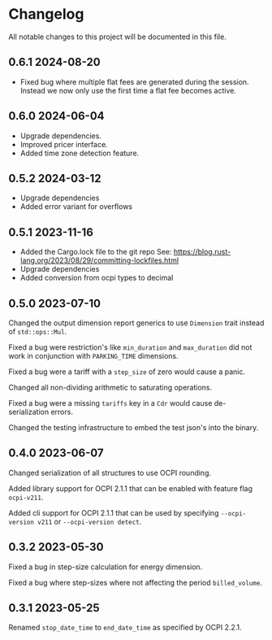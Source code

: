 # Changelog

All notable changes to this project will be documented in this file.

## 0.6.1 2024-08-20

- Fixed bug where multiple flat fees are generated during the session. Instead
  we now only use the first time a flat fee becomes active.

## 0.6.0 2024-06-04

- Upgrade dependencies.
- Improved pricer interface.
- Added time zone detection feature.

## 0.5.2 2024-03-12

- Upgrade dependencies
- Added error variant for overflows

## 0.5.1 2023-11-16

- Added the Cargo.lock file to the git repo
  See: https://blog.rust-lang.org/2023/08/29/committing-lockfiles.html
- Upgrade dependencies
- Added conversion from ocpi types to decimal

## 0.5.0 2023-07-10

Changed the output dimension report generics to use `Dimension` trait instead of `std::ops::Mul`. 

Fixed a bug were restriction's like `min_duration` and `max_duration` did not work in conjunction with `PARKING_TIME` dimensions.

Fixed a bug were a tariff with a `step_size` of zero would cause a panic.

Changed all non-dividing arithmetic to saturating operations.

Fixed a bug were a missing `tariffs` key in a `Cdr` would cause de-serialization errors.

Changed the testing infrastructure to embed the test json's into the binary.

## 0.4.0 2023-06-07

Changed serialization of all structures to use OCPI rounding.

Added library support for OCPI 2.1.1 that can be enabled with feature flag `ocpi-v211`.

Added cli support for OCPI 2.1.1 that can be used by specifying `--ocpi-version v211` or `--ocpi-version detect`.

## 0.3.2 2023-05-30

Fixed a bug in step-size calculation for energy dimension.

Fixed a bug where step-sizes where not affecting the period `billed_volume`.

## 0.3.1 2023-05-25

Renamed `stop_date_time` to `end_date_time` as specified by OCPI 2.2.1.
